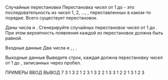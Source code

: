 Случайные перестановки
Перестановка чисел от 1 до  - это последовательность из чисел 1, 2, …, , переставленных в каком-то порядке. Всего существует  перестановок.

Даны числа  и . Сгенерируйте  случайных перестановок чисел от 1 до . При этом вероятность появления каждой из  перестановок должна быть равной.

Входные данные
Два числа  и , , .

Выходные данные
Выведите  строк, каждая должна перестановку чисел от 1 до , записанных через пробел.

ПРИМЕРЫ
ВВОД	ВЫВОД
7 3
1 3 2 
1 2 3 
1 3 2 
2 1 3 
3 1 2 
2 1 3 
1 2 3
